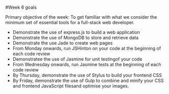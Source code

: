 #Week 6 goals

Primary objective of the week: To get familiar with what we consider the minimum set of essential tools for a full-stack web developer.

* Demonstrate the use of express.js to build a web application
* Demonstrate the use of MongoDB to store and retrieve data
* Demonstrate the use Jade to create web pages
* From Monday onwards, run JSHinton on your code  at the beginning of each code review
* Demonstratee the use of Jasmine for unit testingof your code
* From Wednesday onwards, run Jasmine tests at the beginning of each code review
* By Thursday, demonstrate the use of Stylus to build your frontend CSS
* By Friday, demonstrate the use of Gulp to combine and minify your CSS and frontend JavaScript filesand optimise your images.

